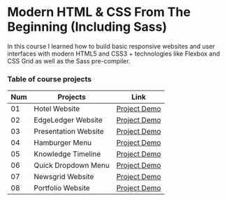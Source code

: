 # Modern HTML & CSS From The Beginning (Including Sass)

In this course I learned how to build basic responsive websites and user interfaces with modern HTML5 and CSS3 + technologies like Flexbox and CSS Grid as well as the Sass pre-compiler.

### Table of course projects

| Num | Projects             | Link                                                                                                            |
| --- | -------------------- | --------------------------------------------------------------------------------------------------------------- |
| 01  | Hotel Website        | [Project Demo](https://kayyrbeks.github.io/udemy-courses/01-modern-html-css/01-hotel-website/index.html)        |
| 02  | EdgeLedger Website   | [Project Demo](https://kayyrbeks.github.io/udemy-courses/01-modern-html-css/02-edgeledger-website/index.html)   |
| 03  | Presentation Website | [Project Demo](https://kayyrbeks.github.io/udemy-courses/01-modern-html-css/03-presentation-website/index.html) |
| 04  | Hamburger Menu       | [Project Demo](#)                                                                                               |
| 05  | Knowledge Timeline   | [Project Demo](#)                                                                                               |
| 06  | Quick Dropdown Menu  | [Project Demo](#)                                                                                               |
| 07  | Newsgrid Website     | [Project Demo](#)                                                                                               |
| 08  | Portfolio Website    | [Project Demo](#)                                                                                               |
